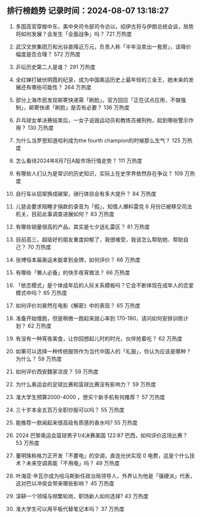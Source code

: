 
## 排行榜趋势 记录时间：2024-08-07 13:18:27
  
  1. 多国高官穿梭中东，美中央司令部司令访以，绍伊古将与伊朗总统会谈，局势将如何发展？会发生「全面战争」吗？ 721 万热度
    
  2. 武汉文旅集团万和光谷直降近万元，负责人称「半年没卖出一套房」，该降价幅度是否合理？ 572 万热度
    
  3. 乒坛历史第二人是谁？ 291 万热度
    
  4. 全红婵打破伏明霞的纪录，成为中国奥运历史上最年轻的三金王，她未来的发展还有哪些可能性？ 264 万热度
    
  5. 部分上海市民发现邮寄快递需「刷脸」，官方回应「正在试点应用，不做强制」，邮寄快递「刷脸」是否有必要？ 136 万热度
    
  6. 乒乓球女单决赛结束后，一女子诋毁运动员和教练员被刑拘，起到哪些警示作用？ 130 万热度
    
  7. 为什么当罗恩知道哈利成为the fourth champion的时候那么生气？ 125 万热度
    
  8. 怎么看待2024年8月7日A股市场行情走势？ 111 万热度
    
  9. 有哪些人们认为是常识的历史知识，实际上在史学界依然存在争议？ 109 万热度
    
  10. 自行车从铝架换成碳架，骑行体验会有多大提升？ 84 万热度
    
  11. 儿慈会要求陪睡才捐款的录音为「假」，知情人爆料雷克 6 月份已被移交司法机关，目前此事调查进展如何？ 83 万热度
    
  12. 有哪些销量很高的产品，其实是七夕送礼雷区？ 81 万热度
    
  13. 目前高三，超级好的朋友重度抑郁了，我很难受，我该怎么帮助她、帮助自己？ 70 万热度
    
  14. 张博恒本届奥运未能拿到金牌，如何评价？ 66 万热度
    
  15. 有哪些「懒人必备」的快手夜宵做法？ 66 万热度
    
  16. 「依恋模式」是个体成年后的人际关系模板吗？它会不断体现在成年人的恋爱模式中吗？ 65 万热度
    
  17. 如何评价刘昊然在电影《解密》中的表现？ 65 万热度
    
  18. 准备开始慢跑，但是稍微一跑起来就心率到 170-180，请问如何安排训练计划？ 62 万热度
    
  19. 有没有一种宵夜美食，让你回想起儿时的时光，伙伴抢着吃？ 62 万热度
    
  20. 如果可以选择一种传统服饰作为当代中国人的「礼服」，你认为应该是哪种？为什么？ 59 万热度
    
  21. 如何评价西安魏家凉皮？ 59 万热度
    
  22. 为什么奥运会的足球比赛和篮球比赛没有影响力？ 59 万热度
    
  23. 准大学生预算2000-4000 ，想买个新手机有何推荐？ 57 万热度
    
  24. 三十岁本金五百万全职炒股可以吗？ 55 万热度
    
  25. 能推荐一款闻起来很高级有质感的香水吗? 55 万热度
    
  26. 2024 巴黎奥运会篮球男子1/4决赛美国 122:87 巴西，如何评价这场比赛？ 53 万热度
    
  27. 董明珠称格力正开发「不要电」的空调，直连光伏实现 0 电费，这是个什么技术？未来空调真能「不用电」吗？ 49 万热度
    
  28. 叶海亚·辛瓦尔成为哈马斯新任政治局领导人，外界认为他是「强硬派」代表，这对巴以冲突会带来哪些影响？ 45 万热度
    
  29. 深耕一个领域与频繁轮岗，职场新人如何选择? 43 万热度
    
  30. 准大学生可以用平板代替笔记本吗？ 37 万热度
    
